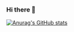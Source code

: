 ### Hi there 👋

[![Anurag's GitHub stats](https://github-readme-stats.vercel.app/api?username=Ehugo2000)](https://github.com/anuraghazra/github-readme-stats)
